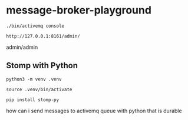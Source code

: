 # message-broker-playground

```
./bin/activemq console
```

```
http://127.0.0.1:8161/admin/
```

admin/admin



## Stomp with Python

```
python3 -m venv .venv
```

```
source .venv/bin/activate
```

```
pip install stomp-py
```


how can i send messages to activemq queue with python that is durable